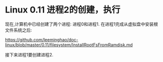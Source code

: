 Linux 0.11 进程2的创建，执行
================================================================================

现在,计算机中已经创建了两个进程: 进程0和进程1. 在进程1完成从虚拟盘中安装根文件系统之后:

https://github.com/leeminghao/doc-linux/blob/master/0.11/filesystem/InstallRootFsFromRamdisk.md

接下来进程1要创建进程2.